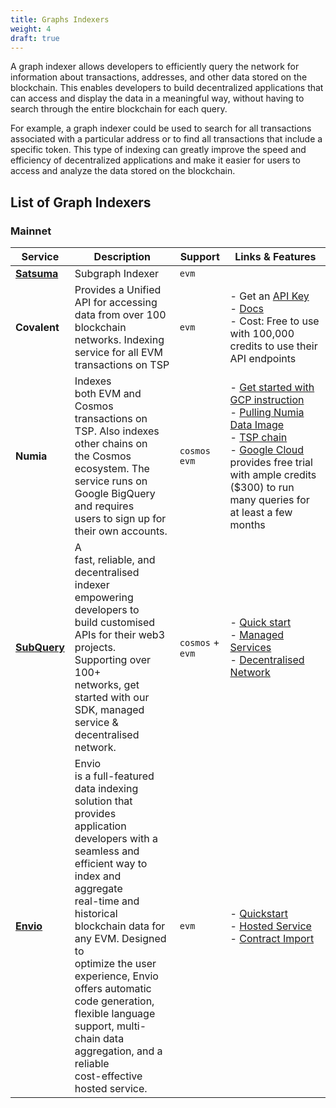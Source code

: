 ```yaml
---
title: Graphs Indexers
weight: 4
draft: true
---
```


A graph indexer allows developers to efficiently query the network for information about transactions, addresses, and other data stored on the blockchain. This enables developers to build decentralized applications that can access and display the data in a meaningful way, without having to search through the entire blockchain for each query.

For example, a graph indexer could be used to search for all transactions associated with a particular address or to find all transactions that include a specific token. This type of indexing can greatly improve the speed and efficiency of decentralized applications and make it easier for users to access and analyze the data stored on the blockchain.

## List of Graph Indexers

### Mainnet

| Service | Description | Support | Links & Features |
| --- | --- | --- | --- |
| **[Satsuma](https://www.satsuma.xyz/)** | Subgraph Indexer | `evm` |     |
| **Covalent** | Provides a Unified API for accessing data from over 100 blockchain networks. Indexing service for all EVM transactions on TSP | `evm` | - Get an [API Key](https://www.covalenthq.com/platform/#/auth/register/)<br>- [Docs](https://www.covalenthq.com/docs/networks/tsp/)<br>- Cost: Free to use with 100,000 credits to use their API endpoints |
| **Numia** | Indexes<br> both EVM and Cosmos transactions on TSP. Also indexes other chains on<br> the Cosmos ecosystem. The service runs on Google BigQuery and requires <br>users to sign up for their own accounts. | `cosmos` `evm` | - [Get started with GCP instruction](https://docs.numia.xyz/using-numia/getting-started-with-gcp)<br>- [Pulling Numia Data Image](https://docs.numia.xyz/using-numia/querying-numia-datasets)<br>- [TSP chain](https://docs.numia.xyz/using-numia/chains/tsp)<br>- [Google Cloud](https://cloud.google.com/) provides free trial with ample credits ($300) to run many queries for at least a few months |
| **[SubQuery](https://subquery.network/)** | A<br> fast, reliable, and decentralised indexer empowering developers to <br>build customised APIs for their web3 projects. Supporting over 100+ <br>networks, get started with our SDK, managed service & decentralised <br>network. | `cosmos` + `evm` | - [Quick start](https://academy.subquery.network/quickstart/quickstart.html)<br>- [Managed Services](https://managedservice.subquery.network/)<br>- [Decentralised Network](https://subquery.network/network) |
| **[Envio](https://envio.dev/)** | Envio<br> is a full-featured data indexing solution that provides application <br>developers with a seamless and efficient way to index and aggregate <br>real-time and historical blockchain data for any EVM. Designed to <br>optimize the user experience, Envio offers automatic code generation, <br>flexible language support, multi-chain data aggregation, and a reliable <br>cost-effective hosted service. | `evm` | - [Quickstart](https://docs.envio.dev/docs/quickstart)<br>- [Hosted Service](https://docs.envio.dev/docs/hosted-service)<br>- [Contract Import](https://docs.envio.dev/docs/contract-import) |